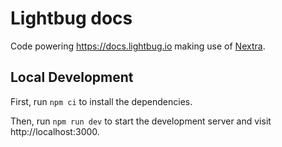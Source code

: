 # Lightbug docs

Code powering https://docs.lightbug.io making use of [Nextra](https://nextra.site).

## Local Development

First, run `npm ci` to install the dependencies.

Then, run `npm run dev` to start the development server and visit http://localhost:3000.
